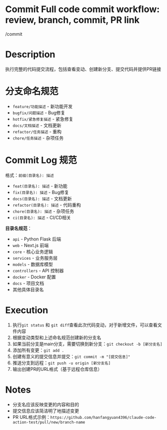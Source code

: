 # Commit Full code commit workflow: review, branch, commit, PR link
/commit

# Description
执行完整的代码提交流程，包括查看变动、创建新分支、提交代码并提供PR链接

# 分支命名规范
- `feature/功能描述` - 新功能开发
- `bugfix/问题描述` - Bug修复
- `hotfix/紧急修复描述` - 紧急修复
- `docs/文档描述` - 文档更新
- `refactor/任务描述` - 重构
- `chore/任务描述` - 杂项任务

# Commit Log 规范
格式：`前缀(目录名): 描述`
- `feat(目录名): 描述` - 新功能
- `fix(目录名): 描述` - Bug修复
- `docs(目录名): 描述` - 文档更新
- `refactor(目录名): 描述` - 代码重构
- `chore(目录名): 描述` - 杂项任务
- `ci(目录名): 描述` - CI/CD相关

**目录名规范**：
- `api` - Python Flask 后端
- `web` - Next.js 前端
- `core` - 核心业务逻辑
- `services` - 业务服务层
- `models` - 数据库模型
- `controllers` - API 控制器
- `docker` - Docker 配置
- `docs` - 项目文档
- 其他具体目录名

# Execution
1. 执行`git status` 和 `git diff`查看此次代码变动，对于新增文件，可以查看文件内容
2. 根据变动类型和上述命名规范创建新的分支名
3. 如果当前分支是main分支，需要切换到新分支：`git checkout -b [新分支名]`
4. 添加所有变更：`git add .`
5. 创建有意义的提交信息并提交：`git commit -m "[提交信息]"`
6. 推送分支到远程：`git push -u origin [新分支名]`
7. 输出创建PR的URL格式（基于远程仓库信息）

# Notes
- 分支名应该反映变更的内容和目的
- 提交信息应该简洁明了地描述变更
- PR URL格式示例：`https://github.com/hanfangyuan4396/claude-code-action-test/pull/new/branch-name`